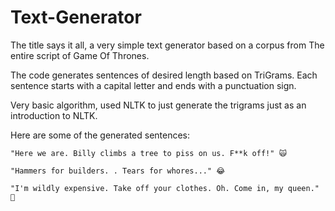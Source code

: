 # Text-Generator

The title says it all, a very simple text generator based on a corpus from The entire script of Game Of Thrones.

The code generates sentences of desired length based on TriGrams. Each sentence starts with a capital letter and ends with a punctuation sign.

Very basic algorithm, used NLTK to just generate the trigrams just as an introduction to NLTK.

Here are some of the generated sentences:

``"Here we are. Billy climbs a tree to piss on us. F**k off!" 🙀``

``"Hammers for builders. . Tears for whores..." 😂``

``"I'm wildly expensive. Take off your clothes. Oh. Come in, my queen." 🙈``
